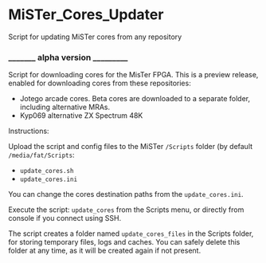 # MiSTer_Cores_Updater
Script for updating MiSTer cores from any repository

### _______ alpha version _________

Script for downloading cores for the MisTer FPGA.
This is a preview release, enabled for downloading cores from these repositories:
* Jotego arcade cores. Beta cores are downloaded to a separate folder, including alternative MRAs.
* Kyp069 alternative ZX Spectrum 48K 

Instructions:

Upload the script and config files to the MiSTer `/Scripts` folder (by default `/media/fat/Scripts`:
* `update_cores.sh`
* `update_cores.ini`

You can change the cores destination paths from the `update_cores.ini`.

Execute the script: `update_cores` from the Scripts menu, or directly from console if you connect using SSH.

The script creates a folder named `update_cores_files` in the Scripts folder, for storing temporary files, logs and caches. You can safely delete this folder at any time, as it will be created again if not present.
